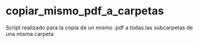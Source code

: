 # copiar_mismo_pdf_a_carpetas
Script realizado para la copia de un mismo .pdf a todas las subcarpetas de una misma carpeta
